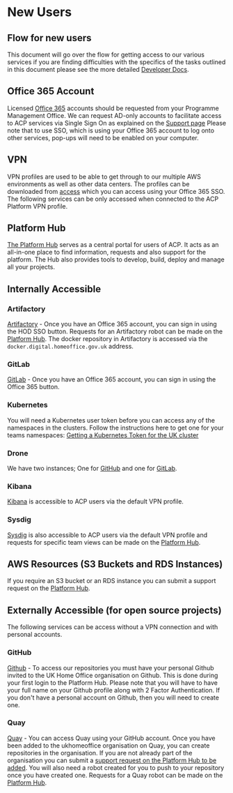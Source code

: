 
# New Users
## Flow for new users
This document will go over the flow for getting access to our various services if you are finding difficulties with the specifics of the tasks outlined in this document please see the more detailed [Developer Docs][developer docs link].

## Office 365 Account
Licensed [Office 365](https://portal.office.com) accounts should be requested from your Programme Management Office. We can request AD-only accounts to facilitate access to ACP services via Single Sign On as explained on the [Support page](https://github.com/UKHomeOffice/application-container-platform/blob/master/sla.md)
Please note that to use SSO, which is using your Office 365 account to log onto other services, pop-ups will need to be enabled on your computer.

## VPN
VPN profiles are used to be able to get through to our multiple AWS environments as well as other data centers. The profiles can be downloaded from [access](https://access-acp.digital.homeoffice.gov.uk) which you can access using your Office 365 SSO. The following services can be only accessed when connected to the ACP Platform VPN profile.

## Platform Hub
[The Platform Hub](https://hub.acp.homeoffice.gov.uk) serves as a central portal for users of ACP. It acts as an all-in-one place to find information, requests and also support for the platform. The Hub also provides tools to develop, build, deploy and manage all your projects.

## Internally Accessible

### Artifactory
[Artifactory](https://artifactory.digital.homeoffice.gov.uk.) - Once you have an Office 365 account, you can sign in using the HOD SSO button. Requests for an Artifactory robot can be made on the [Platform Hub](https://hub.acp.homeoffice.gov.uk/help/support/requests/new/artifactory-bot). The docker repository in Artifactory is accessed via the `docker.digital.homeoffice.gov.uk` address.

### GitLab
[GitLab](https://gitlab.digital.homeoffice.gov.uk) - Once you have an Office 365 account, you can sign in using the Office 365 button.

### Kubernetes
You will need a Kubernetes user token before you can access any of the namespaces in the clusters. Follow the instructions here to get one for your teams namespaces: [Getting a Kubernetes Token for the UK cluster][kube user token doc]

### Drone
We have two instances; One for [GitHub](https://drone.acp.homeoffice.gov.uk) and one for [GitLab](https://drone-gitlab.acp.homeoffice.gov.uk).

### Kibana
[Kibana](https://kibana.acp.homeoffice.gov.uk) is accessible to ACP users via the default VPN profile.

### Sysdig
[Sysdig](https://sysdig.digital.homeoffice.gov.uk) is also accessible to ACP users via the default VPN profile and requests for specific team views can be made on the [Platform Hub](https://hub.acp.homeoffice.gov.uk/help/support/requests/new/sysdig-account).

## AWS Resources (S3 Buckets and RDS Instances)
If you require an S3 bucket or an RDS instance you can submit a support request on the [Platform Hub](https://hub.acp.homeoffice.gov.uk/help/support/requests/overview).

## Externally Accessible (for open source projects)
The following services can be access without a VPN connection and with personal accounts.

### GitHub
[Github](https://github.com/UKHomeOffice) - To access our repositories you must have your personal Github invited to the UK Home Office organisation on Github. This is done during your first login to the Platform Hub. Please note that you will have to have your full name on your Github profile along with 2 Factor Authentication. If you don't have a personal account on Github, then you will need to create one.

### Quay
[Quay](https://quay.io) - You can access Quay using your GitHub account. Once you have been added to the ukhomeoffice organisation on Quay, you can create repositories in the organisation. If you are not already part of the organisation you can submit a [support request on the Platform Hub to be added][quay add to org support request]. You will also need a robot created for you to push to your repository once you have created one. Requests for a Quay robot can be made on the [Platform Hub](https://hub.acp.homeoffice.gov.uk/help/support/requests/new/quay-robot-request).

[developer docs link]: https://github.com/UKHomeOffice/application-container-platform/blob/master/developer-docs/README.md
[quay add to org support request]: https://hub.acp.homeoffice.gov.uk/help/support/requests/new/quay-add-to-org
[kube user token doc]: https://github.com/UKHomeOffice/application-container-platform/blob/master/how-to-docs/kubernetes-user-token.md
